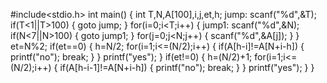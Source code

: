 #include<stdio.h>
int main()
{
 int T,N,A[100],i,j,et,h;
 jump:
 scanf("%d",&T);
 if(T<1||T>100)
 {
  goto jump;
 }
 for(i=0;i<T;i++)
 {
  jump1:
  scanf("%d",&N);
  if(N<7||N>100)
  {
   goto jump1;
  }
  for(j=0;j<N;j++)
  {
   scanf("%d",&A[j]);
  }
 }  
 et=N%2;
 if(et==0)
 {
  h=N/2;
  for(i=1;i<=(N/2);i++)
  {
   if(A[h-i]!=A[N+i-h])
   {
    printf("no");
    break;
   } 
  }
  printf("yes");
 } 
 if(et!=0)
 {
  h=(N/2)+1;
  for(i=1;i<=(N/2);i++)
  {
   if(A[h-i-1]!=A[N+i-h])
   {
    printf("no");
    break;
   } 
  }
  printf("yes");
 }
}    
